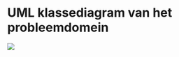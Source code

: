 # UML klassediagram van het probleemdomein

![](https://dl.dropboxusercontent.com/u/100598706/PXL/AppDev_Project/domainclasses.png)